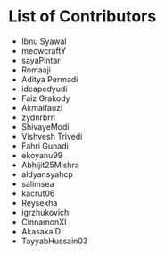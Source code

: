 # List of Contributors

- Ibnu Syawal
- meowcraftY
- sayaPintar
- Romaaji
- Aditya Permadi
- ideapedyudi
- Faiz Grakody
- Akmalfauzi
- zydnrbrn
- ShivayeModi
- Vishvesh Trivedi
- Fahri Gunadi
- ekoyanu99
- Abhijit25Mishra
- aldyansyahcp 
- salimsea
- kacrut06
- Reysekha
- igrzhukovich
- CinnamonXI
- AkasakaID
- TayyabHussain03
